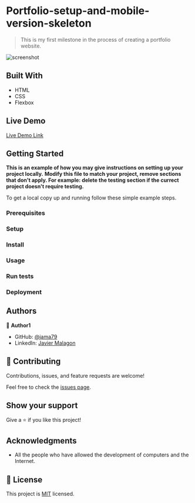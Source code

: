 # Portfolio-setup-and-mobile-version-skeleton

> This is my  first milestone in the process of creating a portfolio website.

![screenshot](./app_screenshot.png)



## Built With

- HTML
- CSS
- Flexbox

## Live Demo

[Live Demo Link](https://livedemo.com)


## Getting Started

**This is an example of how you may give instructions on setting up your project locally.**
**Modify this file to match your project, remove sections that don't apply. For example: delete the testing section if the currect project doesn't require testing.**


To get a local copy up and running follow these simple example steps.

### Prerequisites

### Setup

### Install

### Usage

### Run tests

### Deployment



## Authors

👤 **Author1**

- GitHub: [@jama79](https://github.com/jama79)
- LinkedIn: [Javier Malagon](https://www.linkedin.com/in/javier-malagon-38a529205/)



## 🤝 Contributing

Contributions, issues, and feature requests are welcome!

Feel free to check the [issues page](../../issues/).

## Show your support

Give a ⭐️ if you like this project!

## Acknowledgments

- All the people who have allowed the development of computers and the Internet.


## 📝 License

This project is [MIT](./MIT.md) licensed.
